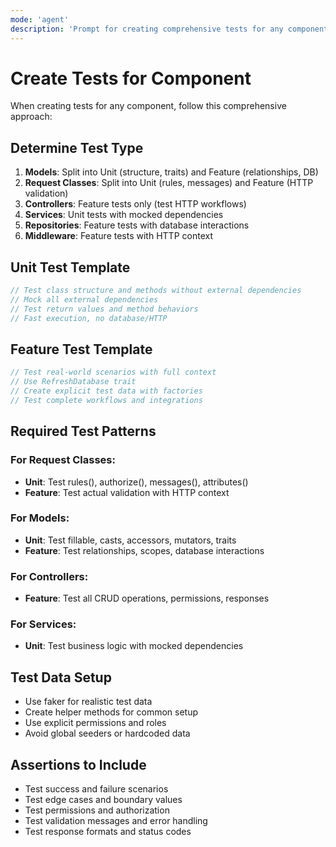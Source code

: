 ```yaml
---
mode: 'agent'
description: 'Prompt for creating comprehensive tests for any component'
---
```


# Create Tests for Component

When creating tests for any component, follow this comprehensive approach:

## Determine Test Type
1. **Models**: Split into Unit (structure, traits) and Feature (relationships, DB)
2. **Request Classes**: Split into Unit (rules, messages) and Feature (HTTP validation)
3. **Controllers**: Feature tests only (test HTTP workflows)
4. **Services**: Unit tests with mocked dependencies
5. **Repositories**: Feature tests with database interactions
6. **Middleware**: Feature tests with HTTP context

## Unit Test Template
```php
// Test class structure and methods without external dependencies
// Mock all external dependencies
// Test return values and method behaviors
// Fast execution, no database/HTTP
```

## Feature Test Template
```php
// Test real-world scenarios with full context
// Use RefreshDatabase trait
// Create explicit test data with factories
// Test complete workflows and integrations
```

## Required Test Patterns

### For Request Classes:
- **Unit**: Test rules(), authorize(), messages(), attributes()
- **Feature**: Test actual validation with HTTP context

### For Models:
- **Unit**: Test fillable, casts, accessors, mutators, traits
- **Feature**: Test relationships, scopes, database interactions

### For Controllers:
- **Feature**: Test all CRUD operations, permissions, responses

### For Services:
- **Unit**: Test business logic with mocked dependencies

## Test Data Setup
- Use faker for realistic test data
- Create helper methods for common setup
- Use explicit permissions and roles
- Avoid global seeders or hardcoded data

## Assertions to Include
- Test success and failure scenarios
- Test edge cases and boundary values
- Test permissions and authorization
- Test validation messages and error handling
- Test response formats and status codes
